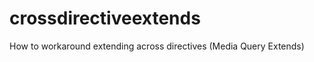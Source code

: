 crossdirectiveextends
=====================

How to workaround extending across directives (Media Query Extends)
